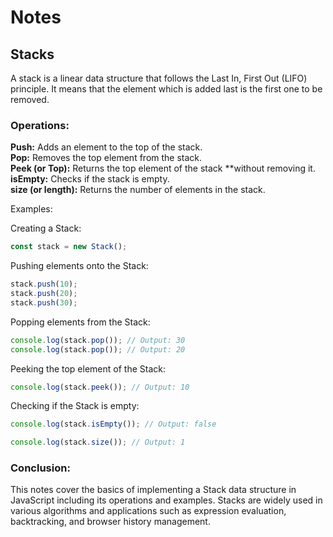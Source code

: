 # Notes 

## Stacks
A stack is a linear data structure that follows the Last In, First Out (LIFO) principle. It means that the element which is added last is the first one to be removed.

### Operations:

**Push:** Adds an element to the top of the stack.<br>
**Pop:** Removes the top element from the stack.<br>
**Peek (or Top):** Returns the top element of the stack **without removing it.<br>
**isEmpty:** Checks if the stack is empty.<br>
**size (or length):** Returns the number of elements in the stack.

Examples:

Creating a Stack:
```js
const stack = new Stack();
```

Pushing elements onto the Stack:
```js
stack.push(10);
stack.push(20);
stack.push(30);
```

Popping elements from the Stack:
```js
console.log(stack.pop()); // Output: 30
console.log(stack.pop()); // Output: 20
```

Peeking the top element of the Stack:
```js
console.log(stack.peek()); // Output: 10
```

Checking if the Stack is empty:

```js
console.log(stack.isEmpty()); // Output: false
```

```js
console.log(stack.size()); // Output: 1
```

### Conclusion:
This notes cover the basics of implementing a Stack data structure in JavaScript including its operations and examples. Stacks are widely used in various algorithms and applications such as expression evaluation, backtracking, and browser history management.